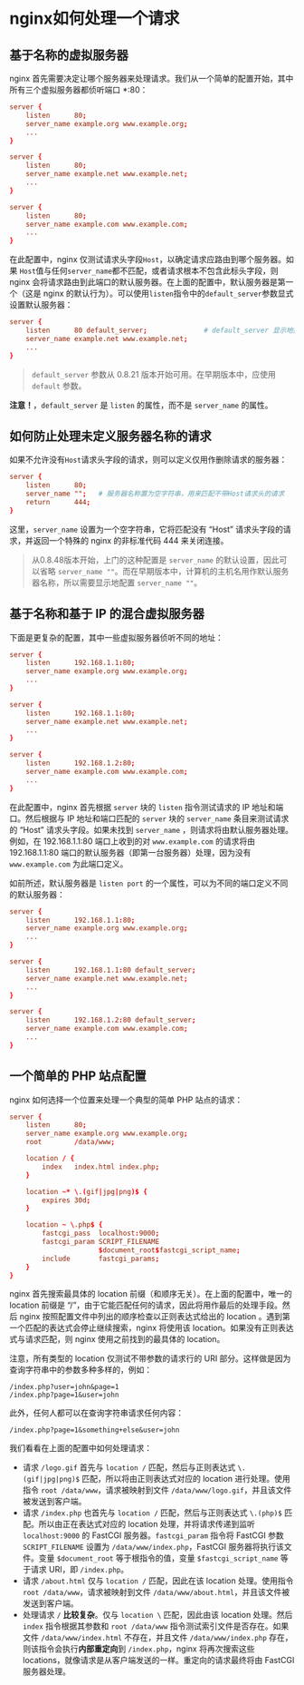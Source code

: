 # nginx如何处理一个请求

## 基于名称的虚拟服务器

nginx 首先需要决定让哪个服务器来处理请求。我们从一个简单的配置开始，其中所有三个虚拟服务器都侦听端口 *:80：

```conf
server {
    listen      80;
    server_name example.org www.example.org;
    ...
}

server {
    listen      80;
    server_name example.net www.example.net;
    ...
}

server {
    listen      80;
    server_name example.com www.example.com;
    ...
}
```

在此配置中，nginx 仅测试请求头字段`Host`，以确定请求应路由到哪个服务器。如果 `Host`值与任何`server_name`都不匹配，或者请求根本不包含此标头字段，则 nginx 会将请求路由到此端口的默认服务器。在上面的配置中，默认服务器是第一个（这是 nginx 的默认行为）。可以使用`listen`指令中的`default_server`参数显式设置默认服务器：

```conf
server {
    listen      80 default_server;              # default_server 显示地指定默认服务器
    server_name example.net www.example.net;
    ...
}
```

> `default_server` 参数从 0.8.21 版本开始可用。在早期版本中，应使用 `default` 参数。

**注意！**，`default_server` 是 `listen` 的属性，而不是 `server_name` 的属性。

## 如何防止处理未定义服务器名称的请求

如果不允许没有`Host`请求头字段的请求，则可以定义仅用作删除请求的服务器：

```conf
server {
    listen      80;
    server_name "";   # 服务器名称置为空字符串，用来匹配不带Host请求头的请求
    return      444;
}
```

这里，`server_name` 设置为一个空字符串，它将匹配没有 “Host” 请求头字段的请求，并返回一个特殊的 nginx 的非标准代码 444 来关闭连接。

> 从0.8.48版本开始，上门的这种配置是 `server_name` 的默认设置，因此可以省略 `server_name ""`。而在早期版本中，计算机的主机名用作默认服务器名称，所以需要显示地配置 `server_name ""`。

## 基于名称和基于 IP 的混合虚拟服务器

下面是更复杂的配置，其中一些虚拟服务器侦听不同的地址：

```conf
server {
    listen      192.168.1.1:80;
    server_name example.org www.example.org;
    ...
}

server {
    listen      192.168.1.1:80;
    server_name example.net www.example.net;
    ...
}

server {
    listen      192.168.1.2:80;
    server_name example.com www.example.com;
    ...
}
```

在此配置中，nginx 首先根据 `server` 块的 `listen` 指令测试请求的 IP 地址和端口。然后根据与 IP 地址和端口匹配的 `server` 块的 `server_name` 条目来测试请求的 “Host” 请求头字段。如果未找到 `server_name` ，则请求将由默认服务器处理。例如，在 192.168.1.1:80 端口上收到的对 `www.example.com` 的请求将由 192.168.1.1:80 端口的默认服务器（即第一台服务器）处理，因为没有 `www.example.com` 为此端口定义。

如前所述，默认服务器是 `listen port` 的一个属性，可以为不同的端口定义不同的默认服务器：

```conf
server {
    listen      192.168.1.1:80;
    server_name example.org www.example.org;
    ...
}

server {
    listen      192.168.1.1:80 default_server;
    server_name example.net www.example.net;
    ...
}

server {
    listen      192.168.1.2:80 default_server;
    server_name example.com www.example.com;
    ...
}
```

## 一个简单的 PHP 站点配置

nginx 如何选择一个位置来处理一个典型的简单 PHP 站点的请求：

```conf
server {
    listen      80;
    server_name example.org www.example.org;
    root        /data/www;

    location / {
        index   index.html index.php;
    }

    location ~* \.(gif|jpg|png)$ {
        expires 30d;
    }

    location ~ \.php$ {
        fastcgi_pass  localhost:9000;
        fastcgi_param SCRIPT_FILENAME
                      $document_root$fastcgi_script_name;
        include       fastcgi_params;
    }
}
```

nginx 首先搜索最具体的 location 前缀（和顺序无关）。在上面的配置中，唯一的 location 前缀是 “/”，由于它能匹配任何的请求，因此将用作最后的处理手段。然后 nginx 按照配置文件中列出的顺序检查以正则表达式给出的 location 。遇到第一个匹配的表达式会停止继续搜索，nginx 将使用该 location。如果没有正则表达式与请求匹配，则 nginx 使用之前找到的最具体的 location。

注意，所有类型的 location 仅测试不带参数的请求行的 URI 部分。这样做是因为查询字符串中的参数多种多样的，例如：

```text
/index.php?user=john&page=1
/index.php?page=1&user=john
```

此外，任何人都可以在查询字符串请求任何内容：

```text
/index.php?page=1&something+else&user=john
```

我们看看在上面的配置中如何处理请求：

- 请求 `/logo.gif` 首先与 `location /` 匹配，然后与正则表达式 `\.(gif|jpg|png)$` 匹配，所以将由正则表达式对应的 location 进行处理。使用指令 `root /data/www`，请求被映射到文件 `/data/www/logo.gif`，并且该文件被发送到客户端。
- 请求 `/index.php` 也首先与 `location /` 匹配，然后与正则表达式 `\.(php)$` 匹配。所以由正在表达式对应的 location 处理，并将请求传递到监听 `localhost:9000` 的 FastCGI 服务器。`fastcgi_param` 指令将 FastCGI 参数 `SCRIPT_FILENAME` 设置为 `/data/www/index.php`，FastCGI 服务器将执行该文件。变量 `$document_root` 等于根指令的值，变量 `$fastcgi_script_name` 等于请求 URI，即 `/index.php`。
- 请求 `/about.html` 仅与 `location /` 匹配，因此在该 location 处理。使用指令 `root /data/www`，请求被映射到文件 `/data/www/about.html`，并且该文件被发送到客户端。
- 处理请求 `/` **比较复杂**。仅与 `location \` 匹配，因此由该 location 处理。然后 `index` 指令根据其参数和 `root /data/www` 指令测试索引文件是否存在。如果文件 `/data/www/index.html` 不存在，并且文件 `/data/www/index.php` 存在，则该指令会执行**内部重定向**到 `/index.php`，nginx 将再次搜索这些 locations，就像请求是从客户端发送的一样。重定向的请求最终将由 FastCGI 服务器处理。
